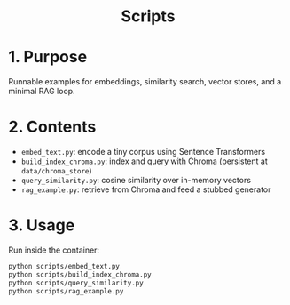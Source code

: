 <h1 align="center">Scripts</h1>

# 1. Purpose

Runnable examples for embeddings, similarity search, vector stores, and a minimal RAG loop.

# 2. Contents

- `embed_text.py`: encode a tiny corpus using Sentence Transformers
- `build_index_chroma.py`: index and query with Chroma (persistent at `data/chroma_store`)
- `query_similarity.py`: cosine similarity over in-memory vectors
- `rag_example.py`: retrieve from Chroma and feed a stubbed generator

# 3. Usage

Run inside the container:

```bash
python scripts/embed_text.py
python scripts/build_index_chroma.py
python scripts/query_similarity.py
python scripts/rag_example.py
```
